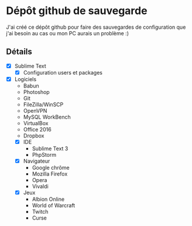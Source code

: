 # Dépôt github de sauvegarde

J'ai créé ce dépôt github pour faire des sauvegardes de configuration que j'ai besoin au cas ou mon PC aurais un problème :)

## Détails

- [x] Sublime Text
    - [x] Configuration users et packages
- [x] Logiciels
    - Babun
    - Photoshop
    - Git
    - FileZilla/WinSCP
    - OpenVPN
    - MySQL WorkBench
    - VirtualBox
    - Office 2016
    - Dropbox    
    - [x] IDE
        - Sublime Text 3
        - PhpStorm        
    - [x] Navigateur
        - Google chrôme
        - Mozilla Firefox
        - Opera
        - Vivaldi        
    - [x] Jeux
        - Albion Online
        - World of Warcraft
        - Twitch
        - Curse